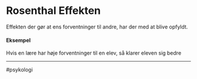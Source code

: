 # Rosenthal Effekten
Effekten der gør at ens forventninger til andre, har der med at blive opfyldt. 

#### Eksempel
Hvis en lære har høje forventninger til en elev, så klarer eleven sig bedre

---
#psykologi 
